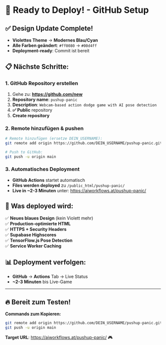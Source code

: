 # 🚀 Ready to Deploy! - GitHub Setup

## ✅ **Design Update Complete!**
- **Violettes Theme** → **Modernes Blau/Cyan**
- **Alle Farben geändert**: `#ff0080` → `#00d4ff`
- **Deployment-ready**: Commit ist bereit

## 📋 **Nächste Schritte:**

### **1. GitHub Repository erstellen**
1. Gehe zu: **https://github.com/new**
2. **Repository name**: `pushup-panic`
3. **Description**: `Webcam-based action dodge game with AI pose detection`
4. **✅ Public** repository
5. **Create repository**

### **2. Remote hinzufügen & pushen**
```bash
# Remote hinzufügen (ersetze DEIN_USERNAME):
git remote add origin https://github.com/DEIN_USERNAME/pushup-panic.git

# Push to GitHub:
git push -u origin main
```

### **3. Automatisches Deployment**
- **GitHub Actions** startet automatisch
- **Files werden deployed** zu `/public_html/pushup-panic/`
- **Live in ~2-3 Minuten** unter: https://aiworkflows.at/pushup-panic/

## 🎯 **Was deployed wird:**

✅ **Neues blaues Design** (kein Violett mehr)  
✅ **Production-optimierte HTML**  
✅ **HTTPS + Security Headers**  
✅ **Supabase Highscores**  
✅ **TensorFlow.js Pose Detection**  
✅ **Service Worker Caching**  

## 📊 **Deployment verfolgen:**
- **GitHub** → **Actions** Tab → Live Status
- **~2-3 Minuten** bis Live-Game

---

## 🔥 **Bereit zum Testen!**

**Commands zum Kopieren:**
```bash
git remote add origin https://github.com/DEIN_USERNAME/pushup-panic.git
git push -u origin main
```

**Target URL**: https://aiworkflows.at/pushup-panic/ 🎮